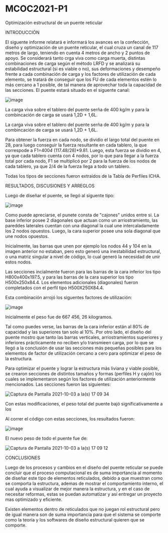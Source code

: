 # MCOC2021-P1
Optimización estructural de un puente reticular

INTRODUCCIÓN

El siguente informe relatará e informará los avances en la confección, diseño y optimización de un puente reticular, el cual cruza un canal de 117 metros de largo, teniendo en cuenta 4 metros de ancho y 2 puntos de apoyo. Se considerará tanto crga viva como carga muerta, distintas combinaciones de carga según el método LRFD y se analizará su estabilidad estructural (si es viable o no), sus deformaciones y desempeño frente a cada combinación de carga y los factores de utilización de cada elemento, se tratará de conseguir que los FU de cada elementos estén lo más cercano a 1 posible, de tal manera de aprovechar toda la capacidad de las secciones. El puente estará situado en el siguente canal:

![image](https://user-images.githubusercontent.com/89056734/135768901-00220b38-52b9-4d1f-8a31-ddc4234bf6dc.png)

La carga viva sobre el tablero del puente serña de 400 kg/m y para la combincación de carga se usará 1,2D + 1,6L.

La carga viva sobre el tablero del puente serña de 400 kg/m y para la combincación de carga se usará 1,2D + 1,6L.

Para obtener la fuerza en cada nodo, se dividio el largo total del puente en 28, para luego conseguir la fuerza resultante en cada tablero, la que correspode a F1=400*4*
(117.48/28)*9.81. Luego, esta fuerza se dividio en 4, ya que cada tablero cuenta con 4 nodos, por lo que para llegar a la fuerza total por cada nodo, F1 se multiplicó por 2 para la fuerza de los nodos de cada tablero, ya que 2/4 de la fuerza llega a todo un tablero.

Todas los tipos de secciones fueron extraidos de la Tabla de Perfiles ICHA.

RESULTADOS, DISCUSIONES Y ARREGLOS

Luego de diseñar el puente, se llegó al siguente tipo:

![image](https://user-images.githubusercontent.com/89056734/135767962-cff4c772-ba36-4b70-87dd-2fb08860a2eb.png)

Como puede apreciarse, el punete consta de "cajones" unidos entre si. La base inferior posee 2 diagonales que actuan como un arriostramiento, las pareddes laterales cuentan con una diagonal la cual une intercaladamente los 2 nodos opuestos. Luego, la cara superior posee una sola diagonal que une nodos opuestos.

Inicialmente, las barras que unen por ejemplo los nodos 44 y 104 en la imagen anterior no estaban, pero esto generó una inestabilidad estructural, o una matriz singular a nivel de código, lo cual generó la necesidad de unir estos nodos.

Las secciones incialmente fueron para las barras de la cara inferior los tipo H800x400x197.5, y para las barras de la cara superior los tipo H500x250x84.4. Los elementos adicionales (diagonales) fueron completados con el perfil tipo H500X250X84.4. 

Esta combinación arrojó los siguentes factores de utilización:

![image](https://user-images.githubusercontent.com/89056734/135768246-dbb9f53c-3d16-4298-97ba-9780bc0a8d5a.png)

Inicialmente el peso fue de 667 456, 26 kilogramos.

Tal como puedes verse, las barras de la cara inferior están al 80% de capacidad y las superiores tan solo al 10%. Por otro lado, el diseño del puente mostro que tanto las barras verticales, arriostramientos superiores y inferiores prácticamente no reciben y/o transmieen carga, por lo que se llegó a la conclusión de usar las secciones más pequeñas posibles para los elementos de factor de utilización cercano a cero para optimizar el peso de la estructura.

Para optimizar el puente y lograr la estructura más liviana y viable posible, se crearon secciones de distintos tamaños y formas (perfiles H y cajón) los cuales se implementaron según los factores de utilización anteriormente mencionados. Las secciones fueron las siguientes:

![Captura de Pantalla 2021-10-03 a la(s) 17 09 34](https://user-images.githubusercontent.com/89056734/135769912-f2b40e9e-2d33-4831-acb7-3063b986d83b.png)

Con estas modificaciones, el peso total del puente bajó significativamente a los 

Al correr el código con estas secciones, los resultados fueron:

![image](https://user-images.githubusercontent.com/89056734/135768809-46d08f3f-0bd7-4c09-a649-2e760eca9179.png)

El nuevo peso de todo el puente fue de:

![Captura de Pantalla 2021-10-03 a la(s) 17 09 12](https://user-images.githubusercontent.com/89056734/135769901-d05f5e43-1f2f-4519-b834-09c3ecda8ef5.png)

CONCLUSIONES

Luego de los procesos y cambios en el diseño del puente reticular se puede concluir que el proceso computacional es de suma importancia al momento de diseñar este tipo de elementos reticulados, debido a que muestran como se comporta la estructura, ademas de mostrar el comportamiento interno, el cual ayuda a visualizar de mejor manera la estructura, y en el caso de necesitar reformas, estas se puedan automatizar y así entregar un proyecto mas optimizado y eficiente.

Existen elementos dentro de reticulados que no juegan rol estructural pero de igual manera son de suma importancia para que el sistema se comporte como la teoría y los softwares de diseño estructural quieren que se comporte.




